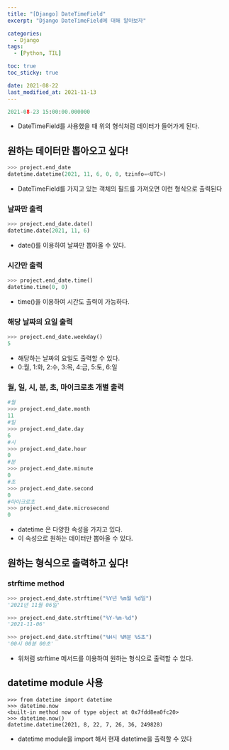 ```yaml
---
title: "[Django] DateTimeField"
excerpt: "Django DateTimeField에 대해 알아보자"

categories:
  - Django
tags:
  - [Python, TIL]

toc: true
toc_sticky: true

date: 2021-08-22
last_modified_at: 2021-11-13
---
```


```python
2021-08-23 15:00:00.000000
```

- DateTimeField를 사용했을 때 위의 형식처럼 데이터가 들어가게 된다.

## 원하는 데이터만 뽑아오고 싶다!

```python
>>> project.end_date
datetime.datetime(2021, 11, 6, 0, 0, tzinfo=<UTC>)
```

- DateTimeField를 가지고 있는 객체의 필드를 가져오면 이런 형식으로 출력된다

### 날짜만 출력

```python
>>> project.end_date.date()
datetime.date(2021, 11, 6)
```

- date()를 이용하여 날짜만 뽑아올 수 있다.

### 시간만 출력

```python
>>> project.end_date.time()
datetime.time(0, 0)
```

- time()을 이용하여 시간도 출력이 가능하다.

### 해당 날짜의 요일 출력

```python
>>> project.end_date.weekday()
5
```

- 해당하는 날짜의 요일도 출력할 수 있다.
- 0:월, 1:화, 2:수, 3:목, 4:금, 5:토, 6:일

### 월, 일, 시, 분, 초, 마이크로초 개별 출력

```python
#월
>>> project.end_date.month
11
#일
>>> project.end_date.day
6
#시
>>> project.end_date.hour
0
#분
>>> project.end_date.minute
0
#초
>>> project.end_date.second
0
#마이크로초
>>> project.end_date.microsecond
0
```

- datetime 은 다양한 속성을 가지고 있다.
- 이 속성으로 원하는 데이터만 뽑아올 수 있다.

## 원하는 형식으로 출력하고 싶다!

### strftime method

```python
>>> project.end_date.strftime("%Y년 %m월 %d일")
'2021년 11월 06일'
```

```python
>>> project.end_date.strftime("%Y-%m-%d")
'2021-11-06'
```

```python
>>> project.end_date.strftime("%H시 %M분 %S초")
'00시 00분 00초'

```

- 위처럼 strftime 메서드를 이용하여 원하는 형식으로 출력할 수 있다.

## datetime module 사용

```
>>> from datetime import datetime
>>> datetime.now
<built-in method now of type object at 0x7fdd8ea0fc20>
>>> datetime.now()
datetime.datetime(2021, 8, 22, 7, 26, 36, 249828)
```

- datetime module을 import 해서 현재 datetime을 출력할 수 있다
